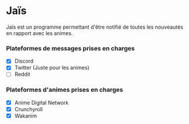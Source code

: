 # Jaïs

Jaïs est un programme permettant d'être notifié de toutes les nouveautés en rapport avec les animes.

### Plateformes de messages prises en charges

- [x] Discord
- [x] Twitter (Juste pour les animes)
- [ ] Reddit

### Plateformes d'animes prises en charges

- [x] Anime Digital Network
- [x] Crunchyroll
- [x] Wakanim